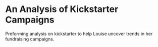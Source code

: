 # An Analysis of Kickstarter Campaigns
Preforming analysis on kickstarter to help Louise uncover trends in her fundraising campaigns.
